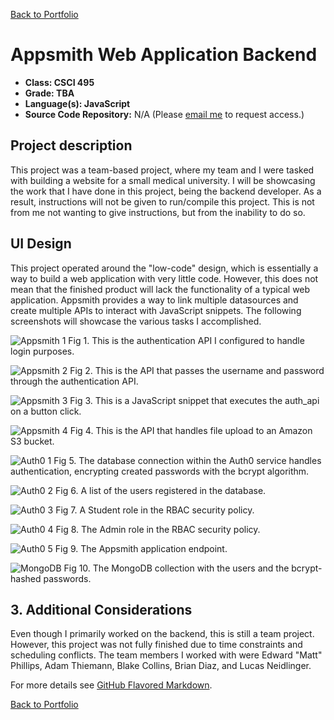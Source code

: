 [Back to Portfolio](./)

Appsmith Web Application Backend
===============

-   **Class: CSCI 495** 
-   **Grade: TBA**
-   **Language(s): JavaScript**
-   **Source Code Repository:** N/A 
    (Please [email me](mailto:HMAckerman@csustudent.net?subject=GitHub%20Access) to request access.)

## Project description

This project was a team-based project, where my team and I were tasked with building a website for a small medical university. I will be showcasing the work that I have done in this project, being the backend developer. As a result, instructions will not be given to run/compile this project. This is not from me not wanting to give instructions, but from the inability to do so. 

## UI Design

This project operated around the "low-code" design, which is essentially a way to build a web application with very little code. However, this does not mean that the finished product will lack the functionality of a typical web application. Appsmith provides a way to link multiple datasources and create multiple APIs to interact with JavaScript snippets. The following screenshots will showcase the various tasks I accomplished. 

![Appsmith 1](images/appsmithfig1.jpg)
Fig 1. This is the authentication API I configured to handle login purposes.

![Appsmith 2](images/appsmithfig2.jpg)
Fig 2. This is the API that passes the username and password through the authentication API.

![Appsmith 3](images/appsmithfig4.jpg)
Fig 3. This is a JavaScript snippet that executes the auth_api on a button click.

![Appsmith 4](images/appsmithfig3.jpg)
Fig 4. This is the API that handles file upload to an Amazon S3 bucket. 

![Auth0 1](images/auth0fig1.jpg)
Fig 5. The database connection within the Auth0 service handles authentication, encrypting created passwords with the bcrypt algorithm.

![Auth0 2](images/auth0fig2.jpg)
Fig 6. A list of the users registered in the database.

![Auth0 3](images/auth0fig3.jpg)
Fig 7. A Student role in the RBAC security policy.

![Auth0 4](images/auth0fig4.jpg)
Fig 8. The Admin role in the RBAC security policy.

![Auth0 5](images/auth0fig5.jpg)
Fig 9. The Appsmith application endpoint.

![MongoDB](images/mongoDBfig1.jpg)
Fig 10. The MongoDB collection with the users and the bcrypt-hashed passwords. 

## 3. Additional Considerations

Even though I primarily worked on the backend, this is still a team project. However, this project was not fully finished due to time constraints and scheduling conflicts. The team members I worked with were Edward "Matt" Phillips, Adam Thiemann, Blake Collins, Brian Diaz, and Lucas Neidlinger.  

For more details see [GitHub Flavored Markdown](https://guides.github.com/features/mastering-markdown/).

[Back to Portfolio](./)

